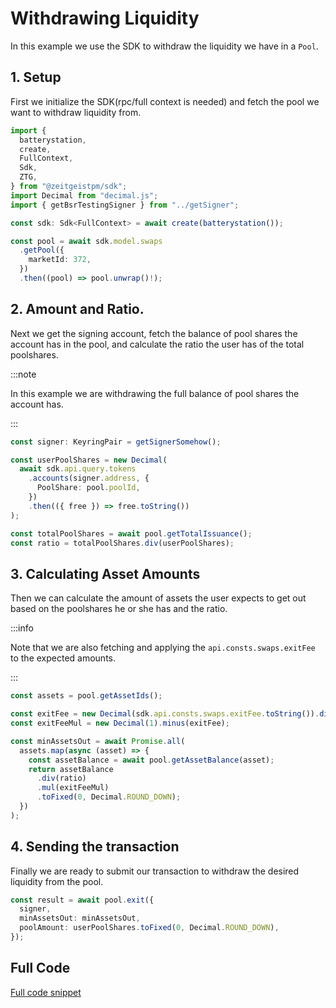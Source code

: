 # Withdrawing Liquidity

In this example we use the SDK to withdraw the liquidity we have in a `Pool`.

## 1. Setup

First we initialize the SDK(rpc/full context is needed) and fetch the pool we
want to withdraw liquidity from.

```ts
import {
  batterystation,
  create,
  FullContext,
  Sdk,
  ZTG,
} from "@zeitgeistpm/sdk";
import Decimal from "decimal.js";
import { getBsrTestingSigner } from "../getSigner";

const sdk: Sdk<FullContext> = await create(batterystation());

const pool = await sdk.model.swaps
  .getPool({
    marketId: 372,
  })
  .then((pool) => pool.unwrap()!);
```

## 2. Amount and Ratio.

Next we get the signing account, fetch the balance of pool shares the account
has in the pool, and calculate the ratio the user has of the total poolshares.

:::note

In this example we are withdrawing the full balance of pool shares the account
has.

:::

```ts
const signer: KeyringPair = getSignerSomehow();

const userPoolShares = new Decimal(
  await sdk.api.query.tokens
    .accounts(signer.address, {
      PoolShare: pool.poolId,
    })
    .then(({ free }) => free.toString())
);

const totalPoolShares = await pool.getTotalIssuance();
const ratio = totalPoolShares.div(userPoolShares);
```

## 3. Calculating Asset Amounts

Then we can calculate the amount of assets the user expects to get out based on
the poolshares he or she has and the ratio.

:::info

Note that we are also fetching and applying the `api.consts.swaps.exitFee` to
the expected amounts.

:::

```ts
const assets = pool.getAssetIds();

const exitFee = new Decimal(sdk.api.consts.swaps.exitFee.toString()).div(ZTG);
const exitFeeMul = new Decimal(1).minus(exitFee);

const minAssetsOut = await Promise.all(
  assets.map(async (asset) => {
    const assetBalance = await pool.getAssetBalance(asset);
    return assetBalance
      .div(ratio)
      .mul(exitFeeMul)
      .toFixed(0, Decimal.ROUND_DOWN);
  })
);
```

## 4. Sending the transaction

Finally we are ready to submit our transaction to withdraw the desired liquidity
from the pool.

```ts
const result = await pool.exit({
  signer,
  minAssetsOut: minAssetsOut,
  poolAmount: userPoolShares.toFixed(0, Decimal.ROUND_DOWN),
});
```

## Full Code

[Full code snippet](https://github.com/zeitgeistpm/sdk-next/blob/main/playground/examples/src/swaps/exit-pool.ts)
